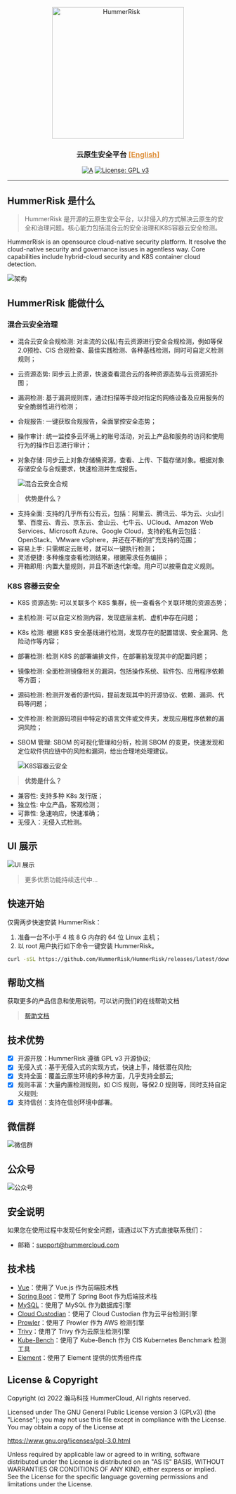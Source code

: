 <p align="center">
    <a href="https://docs.hummerrisk.com">
        <img src="./hummer-ui/src/assets/img/logo/logo-dark.png" alt="HummerRisk" width="300"/>
    </a>
</p>
<h3 align="center">
    云原生安全平台 
    <a href="https://github.com/hummerrisk/hummerrisk/blob/master/README_EN.md" style="color: #df913c;">[English]</a>
</h3>

<p align="center">
    <a href="https://www.codacy.com/gh/hummerrisk/hummerrisk/dashboardutm_source=github.com&amp;utm_medium=referral&amp;utm_content=hummerrisk/hummerrisk&amp;utm_campaign=Badge_Grade"><img src="https://app.codacy.com/project/badge/Grade/3331d2c045ae4d0ba1fd8fdd623186e7" alt="A"/></a>
    <a href="https://www.gnu.org/licenses/old-licenses/gpl-3.0"><img src="https://img.shields.io/github/license/hummerrisk/hummerrisk?color=%231890FF&style=flat-square" alt="License: GPL v3"></a>
    <a href="https://github.com/hummerrisk/hummerrisk/releases/latest"><img src="https://img.shields.io/github/v/release/hummerrisk/hummerrisk" alt=""></a>
    <a href="https://github.com/hummerrisk/hummerrisk"><img src="https://img.shields.io/github/stars/hummerrisk/hummerrisk?color=%231890FF&style=flat-square" alt=""></a>
    <a href="https://github.com/hummerrisk/hummerrisk/releases"><img src="https://img.shields.io/github/downloads/hummerrisk/hummerrisk/total" alt=""></a>
</p>
<hr/>

## HummerRisk 是什么

> HummerRisk 是开源的云原生安全平台，以非侵入的方式解决云原生的安全和治理问题。核心能力包括混合云的安全治理和K8S容器云安全检测。

HummerRisk is an opensource cloud-native security platform. It resolve the  cloud-native security and governance issues in agentless way. Core capabilities include hybrid-cloud security and K8S container cloud detection.


![架构](./hummer-ui/src/assets/img/readme/architecturev.png)

## HummerRisk 能做什么

### **混合云安全治理**

* 混合云安全合规检测: 对主流的公(私)有云资源进行安全合规检测，例如等保2.0预检、CIS 合规检查、最佳实践检测、各种基线检测，同时可自定义检测规则；
* 云资源态势: 同步云上资源，快速查看混合云的各种资源态势与云资源拓扑图；
* 漏洞检测: 基于漏洞规则库，通过扫描等手段对指定的网络设备及应用服务的安全脆弱性进行检测；
* 合规报告: 一键获取合规报告，全面掌控安全态势；
* 操作审计: 统一监控多云环境上的账号活动，对云上产品和服务的访问和使用行为的操作日志进行审计；
* 对象存储: 同步云上对象存储桶资源，查看、上传、下载存储对象。根据对象存储安全与合规要求，快速检测并生成报告。

  ![混合云安全合规](./hummer-ui/src/assets/img/readme/multicloud.png)

>**优势是什么？**

* 支持全面: 支持的几乎所有公有云，包括：阿里云、腾讯云、华为云、火山引擎、百度云、青云、京东云、金山云、七牛云、UCloud、Amazon Web Services、Microsoft Azure、Google Cloud，支持的私有云包括：OpenStack、VMware vSphere，并还在不断的扩充支持的范围；
* 容易上手: 只需绑定云账号，就可以一键执行检测；
* 灵活便捷: 多种维度查看检测结果，根据需求任务编排；
* 开箱即用: 内置大量规则，并且不断迭代新增。用户可以按需自定义规则。


### **K8S 容器云安全**

* K8S 资源态势: 可以关联多个 K8S 集群，统一查看各个关联环境的资源态势；
* 主机检测: 可以自定义检测内容，发现底层主机、虚机中存在问题；
* K8s 检测: 根据 K8S 安全基线进行检测，发现存在的配置错误、安全漏洞、危险动作等内容；
* 部署检测: 检测 K8S 的部署编排文件，在部署前发现其中的配置问题；
* 镜像检测: 全面检测镜像相关的漏洞，包括操作系统、软件包、应用程序依赖等方面；
* 源码检测: 检测开发者的源代码，提前发现其中的开源协议、依赖、漏洞、代码等问题；
* 文件检测: 检测源码项目中特定的语言文件或文件夹，发现应用程序依赖的漏洞风险；
* SBOM 管理: SBOM 的可视化管理和分析，检测 SBOM 的变更，快速发现和定位软件供应链中的风险和漏洞，给出合理地处理建议。

  ![K8S容器云安全](./hummer-ui/src/assets/img/readme/k8s.png)


>**优势是什么？**

* 兼容性: 支持多种 K8s 发行版；
* 独立性: 中立产品，客观检测；
* 可靠性: 急速响应，快速准确；
* 无侵入：无侵入式检测。

## UI 展示

![UI 展示](./hummer-ui/src/assets/img/gif/hummerrisk.gif)

> 更多优质功能持续迭代中...

## 快速开始

仅需两步快速安装 HummerRisk：

1.  准备一台不小于 4 核 8 G 内存的 64 位 Linux 主机；
2.  以 root 用户执行如下命令一键安装 HummerRisk。

```sh
curl -sSL https://github.com/HummerRisk/HummerRisk/releases/latest/download/quick_start.sh | sh
```

## 帮助文档

获取更多的产品信息和使用说明，可以访问我们的在线帮助文档

> [帮助文档](https://docs.hummerrisk.com)

## 技术优势

- [x] 开源开放：HummerRisk 遵循 GPL v3 开源协议;
- [x] 无侵入式：基于无侵入式的实现方式，快速上手，降低潜在风险;
- [x] 支持全面：覆盖云原生环境的多种方面，几乎支持全部云;
- [x] 规则丰富：大量内置检测规则，如 CIS 规则，等保2.0 规则等，同时支持自定义规则;
- [x] 支持信创：支持在信创环境中部署。

## 微信群

![微信群](./hummer-ui/src/assets/img/readme/contact_me_qr.png)

## 公众号

![公众号](./hummer-ui/src/assets/img/readme/qrcode_gongzhonghao.jpeg)

## 安全说明

如果您在使用过程中发现任何安全问题，请通过以下方式直接联系我们：

- 邮箱：support@hummercloud.com

## 技术栈

- [Vue](https://vuejs.org/)：使用了 Vue.js 作为前端技术栈
- [Spring Boot](https://www.tutorialspoint.com/spring_boot/spring_boot_introduction.htm)：使用了 Spring Boot 作为后端技术栈
- [MySQL](https://www.mysql.com/)：使用了 MySQL 作为数据库引擎
- [Cloud Custodian](https://cloudcustodian.io/)：使用了 Cloud Custodian 作为云平台检测引擎
- [Prowler](https://prowler.pro/)：使用了 Prowler 作为 AWS 检测引擎
- [Trivy](https://github.com/aquasecurity/trivy)：使用了 Trivy 作为云原生检测引擎
- [Kube-Bench](https://github.com/aquasecurity/kube-bench)：使用了 Kube-Bench 作为 CIS Kubernetes Benchmark 检测工具
- [Element](https://element.eleme.cn/#/)：使用了 Element 提供的优秀组件库

## License & Copyright

Copyright (c) 2022 瀚马科技 HummerCloud, All rights reserved.

Licensed under The GNU General Public License version 3 (GPLv3) (the "License"); you may not use this file except in compliance with the License. You may obtain a copy of the License at

https://www.gnu.org/licenses/gpl-3.0.html

Unless required by applicable law or agreed to in writing, software distributed under the License is distributed on an "AS IS" BASIS, WITHOUT WARRANTIES OR CONDITIONS OF ANY KIND, either express or implied. See the License for the specific language governing permissions and limitations under the License.
